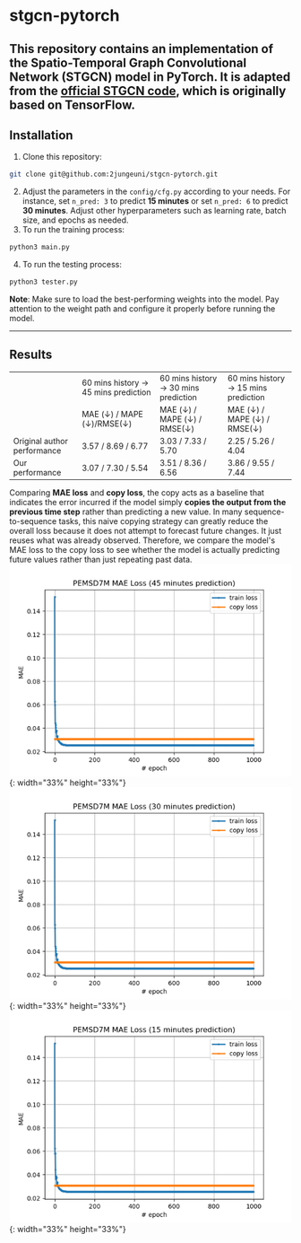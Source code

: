 # stgcn-pytorch
This repository contains an implementation of the Spatio-Temporal Graph Convolutional Network (STGCN) model in **PyTorch**.
It is adapted from the [official STGCN code](https://github.com/VeritasYin/STGCN_IJCAI-18), which is originally based on **TensorFlow**.
---
## Installation
1. Clone this repository:
```bash
git clone git@github.com:2jungeuni/stgcn-pytorch.git
```
2. Adjust the parameters in the `config/cfg.py` according to your needs. For instance, set `n_pred: 3` to predict **15 minutes** or set `n_pred: 6` to predict **30 minutes**. Adjust other hyperparameters such as learning rate, batch size, and epochs as needed.
3. To run the training process:
```bash
python3 main.py
```
4. To run the testing process:
```bash
python3 tester.py
```
**Note**: Make sure to load the best-performing weights into the model. Pay attention to the weight path and configure it properly before running the model. 

---
## Results
<table>
  <tr>
    <!-- (1,1) merged with (2,1) by rowspan="2" -->
    <td rowspan="2"></td>
    <td>60 mins history &rightarrow; 45 mins prediction </td>
    <td>60 mins history &rightarrow; 30 mins prediction</td>
    <td>60 mins history &rightarrow; 15 mins prediction</td>
  </tr>
  <tr>
    <!-- First column is merged above, so only three cells here -->
    <td>MAE (&darr;) / MAPE (&darr;)/RMSE(&darr;)</td>
    <td>MAE (&darr;) / MAPE (&darr;) / RMSE(&darr;)</td>
    <td>MAE (&darr;) / MAPE (&darr;) / RMSE(&darr;)</td>
  </tr>
  <tr>
    <td>Original author performance</td>
    <td>3.57 / 8.69 / 6.77</td>
    <td>3.03 / 7.33 / 5.70</td>
    <td>2.25 / 5.26 / 4.04</td>
  </tr>
  <tr>
    <td>Our performance</td>
    <td>3.07 / 7.30 / 5.54</td>
    <td>3.51 / 8.36 / 6.56</td>
    <td>3.86 / 9.55 / 7.44</td>
  </tr>
</table>

Comparing **MAE loss** and **copy loss**, the copy acts as a baseline that indicates the error incurred if the model simply **copies the output from the previous time step** rather than predicting a new value.
In many sequence-to-sequence tasks, this naive copying strategy can greatly reduce the overall loss because it does not attempt to forecast future changes. It just reuses what was already observed.
Therefore, we compare the model's MAE loss to the copy loss to see whether the model is actually predicting future values rather than just repeating past data.
![](plot/pemsd7-m/pemsd7m-mae-loss_45.png){: width="33%" height="33%"}
![](plot/pemsd7-m/pemsd7m-mae-loss_30.png){: width="33%" height="33%"}
![](plot/pemsd7-m/pemsd7m-mae-loss_15.png){: width="33%" height="33%"}
